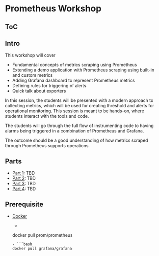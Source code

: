 # Prometheus Workshop

## ToC


## Intro

This workshop will cover

- Fundamental concepts of metrics scraping using Prometheus
- Extending a demo application with Prometheus scraping using built-in and
  custom metrics
- Adding Grafana dashboard to represent Prometheus metrics
- Defining rules for triggering of alerts
- Quick talk about exporters

In this session, the students will be presented with a modern approach
to collecting metrics, which will be used for creating threshold and alerts
for operational monitoring. This session is meant to be hands-on, where students
interact with the tools and code.

The students will go through the full flow of instrumenting code to having
alarms being triggered in a combination of Prometheus and Grafana. 

The outcome should be a good understanding of how metrics scraped through
Prometheus supports operations.

## Parts

- [Part 1](TBD): TBD
- [Part 2](TBD): TBD
- [Part 3](TBD): TBD
- [Part 4](TBD): TBD

## Prerequisite

- [Docker](https://docs.docker.com/)
    - ```bash
    docker pull prom/prometheus
    ```
    - ```bash
    docker pull grafana/grafana
    ``` 
